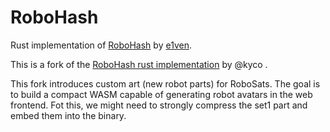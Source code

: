 # RoboHash

Rust implementation of [RoboHash](https://github.com/e1ven/Robohash/) by [e1ven](https://github.com/e1ven).

This is a fork of the [RoboHash rust implementation](https://github.com/kyco/robohash) by @kyco . 

This fork introduces custom art (new robot parts) for RoboSats. The goal is to build a compact WASM capable of generating robot avatars in the web frontend. Fot this, we might need to strongly compress the set1 part and embed them into the binary.